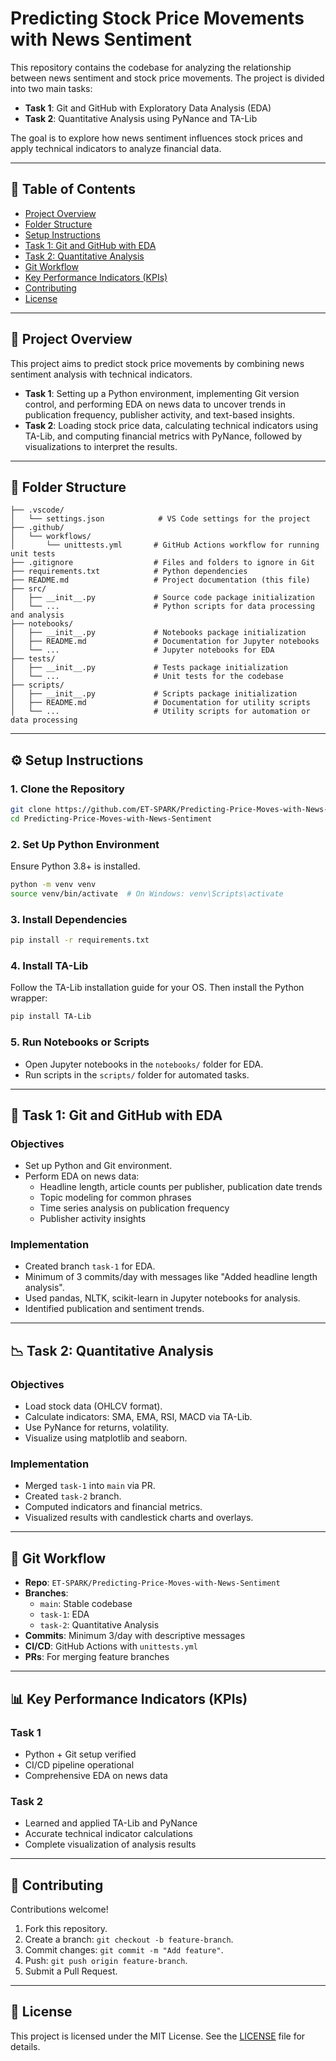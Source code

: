 # Predicting Stock Price Movements with News Sentiment

This repository contains the codebase for analyzing the relationship between news sentiment and stock price movements. The project is divided into two main tasks:

- **Task 1**: Git and GitHub with Exploratory Data Analysis (EDA)
- **Task 2**: Quantitative Analysis using PyNance and TA-Lib

The goal is to explore how news sentiment influences stock prices and apply technical indicators to analyze financial data.

---

## 📑 Table of Contents

- [Project Overview](#project-overview)
- [Folder Structure](#folder-structure)
- [Setup Instructions](#setup-instructions)
- [Task 1: Git and GitHub with EDA](#task-1-git-and-github-with-eda)
- [Task 2: Quantitative Analysis](#task-2-quantitative-analysis)
- [Git Workflow](#git-workflow)
- [Key Performance Indicators (KPIs)](#key-performance-indicators-kpis)
- [Contributing](#contributing)
- [License](#license)

---

## 🚀 Project Overview

This project aims to predict stock price movements by combining news sentiment analysis with technical indicators. 

- **Task 1**: Setting up a Python environment, implementing Git version control, and performing EDA on news data to uncover trends in publication frequency, publisher activity, and text-based insights.
- **Task 2**: Loading stock price data, calculating technical indicators using TA-Lib, and computing financial metrics with PyNance, followed by visualizations to interpret the results.

---

## 📁 Folder Structure

```
├── .vscode/
│   └── settings.json            # VS Code settings for the project
├── .github/
│   └── workflows/
│       └── unittests.yml       # GitHub Actions workflow for running unit tests
├── .gitignore                  # Files and folders to ignore in Git
├── requirements.txt            # Python dependencies
├── README.md                   # Project documentation (this file)
├── src/
│   ├── __init__.py             # Source code package initialization
│   └── ...                     # Python scripts for data processing and analysis
├── notebooks/
│   ├── __init__.py             # Notebooks package initialization
│   ├── README.md               # Documentation for Jupyter notebooks
│   └── ...                     # Jupyter notebooks for EDA
├── tests/
│   ├── __init__.py             # Tests package initialization
│   └── ...                     # Unit tests for the codebase
├── scripts/
│   ├── __init__.py             # Scripts package initialization
│   ├── README.md               # Documentation for utility scripts
│   └── ...                     # Utility scripts for automation or data processing
```

---

## ⚙️ Setup Instructions

### 1. Clone the Repository

```bash
git clone https://github.com/ET-SPARK/Predicting-Price-Moves-with-News-Sentiment.git
cd Predicting-Price-Moves-with-News-Sentiment
```

### 2. Set Up Python Environment

Ensure Python 3.8+ is installed.

```bash
python -m venv venv
source venv/bin/activate  # On Windows: venv\Scripts\activate
```

### 3. Install Dependencies

```bash
pip install -r requirements.txt
```

### 4. Install TA-Lib

Follow the TA-Lib installation guide for your OS. Then install the Python wrapper:

```bash
pip install TA-Lib
```

### 5. Run Notebooks or Scripts

- Open Jupyter notebooks in the `notebooks/` folder for EDA.
- Run scripts in the `scripts/` folder for automated tasks.

---

## 🧪 Task 1: Git and GitHub with EDA

### Objectives

- Set up Python and Git environment.
- Perform EDA on news data:
  - Headline length, article counts per publisher, publication date trends
  - Topic modeling for common phrases
  - Time series analysis on publication frequency
  - Publisher activity insights

### Implementation

- Created branch `task-1` for EDA.
- Minimum of 3 commits/day with messages like "Added headline length analysis".
- Used pandas, NLTK, scikit-learn in Jupyter notebooks for analysis.
- Identified publication and sentiment trends.

---

## 📉 Task 2: Quantitative Analysis

### Objectives

- Load stock data (OHLCV format).
- Calculate indicators: SMA, EMA, RSI, MACD via TA-Lib.
- Use PyNance for returns, volatility.
- Visualize using matplotlib and seaborn.

### Implementation

- Merged `task-1` into `main` via PR.
- Created `task-2` branch.
- Computed indicators and financial metrics.
- Visualized results with candlestick charts and overlays.

---

## 🔁 Git Workflow

- **Repo**: `ET-SPARK/Predicting-Price-Moves-with-News-Sentiment`
- **Branches**:
  - `main`: Stable codebase
  - `task-1`: EDA
  - `task-2`: Quantitative Analysis
- **Commits**: Minimum 3/day with descriptive messages
- **CI/CD**: GitHub Actions with `unittests.yml`
- **PRs**: For merging feature branches

---

## 📊 Key Performance Indicators (KPIs)

### Task 1

- Python + Git setup verified
- CI/CD pipeline operational
- Comprehensive EDA on news data

### Task 2

- Learned and applied TA-Lib and PyNance
- Accurate technical indicator calculations
- Complete visualization of analysis results

---

## 🤝 Contributing

Contributions welcome!

1. Fork this repository.
2. Create a branch: `git checkout -b feature-branch`.
3. Commit changes: `git commit -m "Add feature"`.
4. Push: `git push origin feature-branch`.
5. Submit a Pull Request.

---

## 📄 License

This project is licensed under the MIT License. See the [LICENSE](LICENSE) file for details.
